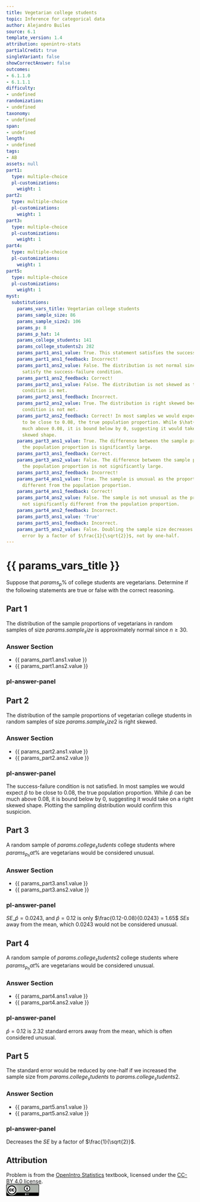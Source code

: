 ```yaml
---
title: Vegetarian college students
topic: Inference for categorical data
author: Alejandro Builes
source: 6.1
template_version: 1.4
attribution: openintro-stats
partialCredit: true
singleVariant: false
showCorrectAnswer: false
outcomes:
- 6.1.1.0
- 6.1.1.1
difficulty:
- undefined
randomization:
- undefined
taxonomy:
- undefined
span:
- undefined
length:
- undefined
tags:
- AB
assets: null
part1:
  type: multiple-choice
  pl-customizations:
    weight: 1
part2:
  type: multiple-choice
  pl-customizations:
    weight: 1
part3:
  type: multiple-choice
  pl-customizations:
    weight: 1
part4:
  type: multiple-choice
  pl-customizations:
    weight: 1
part5:
  type: multiple-choice
  pl-customizations:
    weight: 1
myst:
  substitutions:
    params_vars_title: Vegetarian college students
    params_sample_size: 86
    params_sample_size2: 106
    params_p: 8
    params_p_hat: 14
    params_college_students: 141
    params_college_students2: 282
    params_part1_ans1_value: True. This statement satisfies the success-failure condition.
    params_part1_ans1_feedback: Incorrect!
    params_part1_ans2_value: False. The distribution is not normal since it does not
      satisfy the success-failure condition.
    params_part1_ans2_feedback: Correct!
    params_part2_ans1_value: False. The distribution is not skewed as the success-failure
      condition is met.
    params_part2_ans1_feedback: Incorrect.
    params_part2_ans2_value: True. The distribution is right skewed because the success-failure
      condition is not met.
    params_part2_ans2_feedback: Correct! In most samples we would expect $\hat{p}$
      to be close to 0.08, the true population proportion. While $\hat{p}$ can be
      much above 0.08, it is bound below by 0, suggesting it would take on a right
      skewed shape.
    params_part3_ans1_value: True. The difference between the sample proportion and
      the population proportion is significantly large.
    params_part3_ans1_feedback: Correct.
    params_part3_ans2_value: False. The difference between the sample proportion and
      the population proportion is not significantly large.
    params_part3_ans2_feedback: Incorrect!
    params_part4_ans1_value: True. The sample is unusual as the proportion is significantly
      different from the population proportion.
    params_part4_ans1_feedback: Correct!
    params_part4_ans2_value: False. The sample is not unusual as the proportion is
      not significantly different from the population proportion.
    params_part4_ans2_feedback: Incorrect.
    params_part5_ans1_value: 'True'
    params_part5_ans1_feedback: Incorrect.
    params_part5_ans2_value: False. Doubling the sample size decreases the standard
      error by a factor of $\frac{1}{\sqrt{2}}$, not by one-half.
---
```

# {{ params_vars_title }}
Suppose that ${{params_p}}$% of college students are vegetarians. Determine if the following statements are true or false with the correct reasoning.

## Part 1

The distribution of the sample proportions of vegetarians in random samples of size ${{params.sample_size}}$ is approximately normal since $n \geq 30$.

### Answer Section

- {{ params_part1.ans1.value }}
- {{ params_part1.ans2.value }}

### pl-answer-panel

## Part 2

The distribution of the sample proportions of vegetarian college students in random samples of size ${{params.sample_size2}}$ is right skewed.

### Answer Section

- {{ params_part2.ans1.value }}
- {{ params_part2.ans2.value }}

### pl-answer-panel

The success-failure condition is not satisfied. In most samples we would expect $\hat{p}$ to be close to 0.08, the true population proportion. While $\hat{p}$ can be much above 0.08, it is bound below by 0, suggesting it would take on a right skewed shape. Plotting the sampling distribution would confirm this suspicion.

## Part 3

A random sample of ${{params.college_students}}$ college students where ${{params_p_hat}}$% are vegetarians would be considered unusual.

### Answer Section

- {{ params_part3.ans1.value }}
- {{ params_part3.ans2.value }}

### pl-answer-panel

$SE\_{\hat{p}}=0.0243$, and $\hat{p}=0.12$ is only $\frac{0.12-0.08}{0.0243} = 1.65$ $SEs$ away from the mean, which $0.0243$ would not be considered unusual.

## Part 4

A random sample of ${{params.college_students2}}$ college students where ${{params_p_hat}}$% are vegetarians would be considered unusual.

### Answer Section

- {{ params_part4.ans1.value }}
- {{ params_part4.ans2.value }}

### pl-answer-panel

$\hat{p}=0.12$ is $2.32$ standard errors away from the mean, which is often considered unusual.

## Part 5

The standard error would be reduced by one-half if we increased the sample size from ${{params.college_students}}$ to ${{params.college_students2}}$.

### Answer Section

- {{ params_part5.ans1.value }}
- {{ params_part5.ans2.value }}

### pl-answer-panel

Decreases the $SE$ by a factor of $\frac{1}{\sqrt{2}}$.

## Attribution

Problem is from the [OpenIntro Statistics](https://openintro.org/book/os/) textbook, licensed under the [CC-BY 4.0 license](https://creativecommons.org/licenses/by/4.0/).<br>![Image representing the Creative Commons 4.0 BY license.](https://raw.githubusercontent.com/firasm/bits/master/by.png)